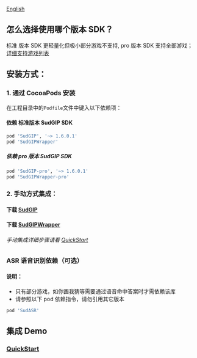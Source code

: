 [English](README_en.md)

## 怎么选择使用哪个版本 SDK？

标准 版本 SDK 更轻量化但极小部分游戏不支持, pro 版本 SDK 支持全部游戏； [详细支持游戏列表](https://docs.sud.tech/zh-CN/app/Client/StartUp.html)

## 安装方式：

### 1. 通过 CocoaPods 安装

在工程目录中的`Podfile`文件中键入以下依赖项：

#### 依赖 标准版本 SudGIP SDK

```ruby
pod 'SudGIP', '~> 1.6.0.1'
pod 'SudGIPWrapper'
```

##### 依赖 pro 版本 SudGIP SDK

```ruby
pod 'SudGIP-pro', '~> 1.6.0.1'
pod 'SudGIPWrapper-pro'
```

### 2. 手动方式集成：

#### 下载 [SudGIP](https://github.com/SudTechnology/sud-mgp-ios/releases)

#### 下载 [SudGIPWrapper](https://github.com/SudTechnology/SudMGPWrapper)

###### 手动集成详细步骤请看 [QuickStart](https://github.com/SudTechnology/hello-sud-plus-ios/blob/master/project/Example/QuickStart/README.md)

### ASR 语音识别依赖（可选）

#### 说明：

- 只有部分游戏，如你画我猜等需要通过语音命中答案时才需依赖该库
- 请参照以下 pod 依赖指令，请勿引用其它版本

```ruby
pod 'SudASR'
```

## 集成 Demo

### [QuickStart](https://github.com/SudTechnology/hello-sud-plus-ios/blob/master/project/Example/QuickStart/README.md)

